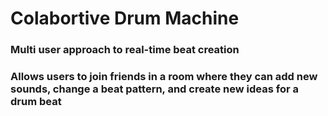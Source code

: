 # Colabortive Drum Machine
### Multi user approach to real-time beat creation
### Allows users to join friends in a room where they can add new sounds, change a beat pattern, and create new ideas for a drum beat
